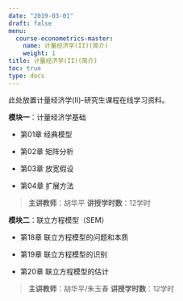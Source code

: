 ```yaml
---
date: "2019-03-01"
draft: false
menu:
  course-econometrics-master:
    name: 计量经济学(II)(简介)
    weight: 1
title: 计量经济学(II)(简介)
toc: true
type: docs
---
```


此处放置计量经济学(II)-研究生课程在线学习资料。


**模块一**：计量经济学基础

- 第01章 经典模型

- 第02章 矩阵分析

- 第03章 放宽假设

- 第04章 扩展方法

> **主讲教师**：胡华平
> **讲授学时数**：12学时

**模块二**：联立方程模型（SEM）

- 第18章 联立方程模型的问题和本质

- 第19章 联立方程模型的识别

- 第20章 联立方程模型的估计

> **主讲教师**：胡华平/朱玉春
> **讲授学时数**：12学时

